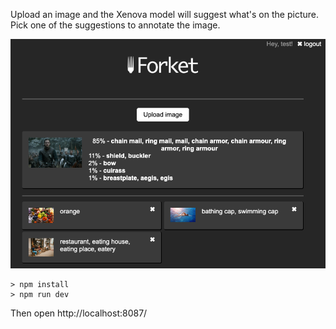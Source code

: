 Upload an image and the Xenova model will suggest what's on the picture. Pick one of the suggestions to annotate the image.

![screenshot](./app.png)

```
> npm install
> npm run dev
```

Then open http://localhost:8087/